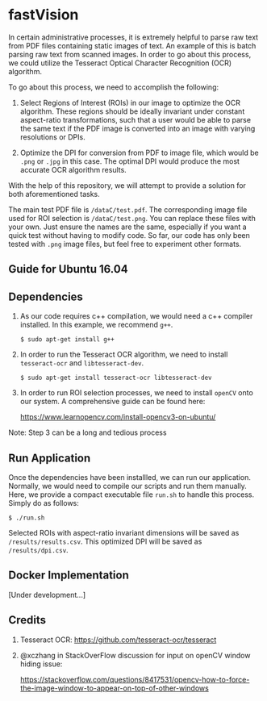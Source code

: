# fastVision

In certain administrative processes, it is extremely helpful to parse raw text from PDF files containing static images of text. An example of this is batch parsing raw text from scanned images. In order to go about this process, we could utilize the Tesseract Optical Character Recognition (OCR) algorithm.

To go about this process, we need to accomplish the following:

1. Select Regions of Interest (ROIs) in our image to optimize the OCR algorithm. These regions should be ideally invariant under constant aspect-ratio transformations, such that a user would be able to parse the same text if the PDF image is converted into an image with varying resolutions or DPIs.

2. Optimize the DPI for conversion from PDF to image file, which would be `.png` or `.jpg` in this case. The optimal DPI would produce the most accurate OCR algorithm results.

With the help of this repository, we will attempt to provide a solution for both aforementioned tasks.

The main test PDF file is `/dataC/test.pdf`. The corresponding image file used for ROI selection is `/dataC/test.png`.  You can replace these files with your own. Just ensure the names are the same, especially if you want a quick test without having to modify code. So far, our code has only been tested with `.png` image files, but feel free to experiment other formats.

## Guide for Ubuntu 16.04

## Dependencies

1. As our code requires c++ compilation, we would need a c++ compiler installed. In this example, we recommend `g++`.

   `$ sudo apt-get install g++`

2. In order to run the Tesseract OCR algorithm, we need to install `tesseract-ocr` and `libtesseract-dev`.

   `$ sudo apt-get install tesseract-ocr libtesseract-dev`

3. In order to run ROI selection processes, we need to install `openCV` onto our system. A comprehensive guide can be found here:

   https://www.learnopencv.com/install-opencv3-on-ubuntu/

Note: Step 3 can be a long and tedious process

## Run Application

Once the dependencies have been installled, we can run our application. Normally, we would need to compile our scripts and run them manually. Here, we provide a compact executable file `run.sh` to handle this process. Simply do as follows:

   `$ ./run.sh`

Selected ROIs with aspect-ratio invariant dimensions will be saved as `/results/results.csv`. This optimized DPI will be saved as `/results/dpi.csv`.

## Docker Implementation

[Under development...]

## Credits

1. Tesseract OCR: https://github.com/tesseract-ocr/tesseract

2. @xczhang in StackOverFlow discussion for input on openCV window hiding issue:

   https://stackoverflow.com/questions/8417531/opencv-how-to-force-the-image-window-to-appear-on-top-of-other-windows
